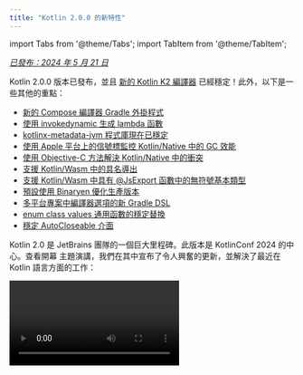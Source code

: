 ```yaml
---
title: "Kotlin 2.0.0 的新特性"
---
```

import Tabs from '@theme/Tabs';
import TabItem from '@theme/TabItem';

_[已發布：2024 年 5 月 21 日](releases#release-details)_

Kotlin 2.0.0 版本已發布，並且 [新的 Kotlin K2 編譯器](#kotlin-k2-compiler) 已經穩定！此外，以下是一些其他的重點：

* [新的 Compose 編譯器 Gradle 外掛程式](#new-compose-compiler-gradle-plugin)
* [使用 invokedynamic 生成 lambda 函數](#generation-of-lambda-functions-using-invokedynamic)
* [kotlinx-metadata-jvm 程式庫現在已穩定](#the-kotlinx-metadata-jvm-library-is-stable)
* [使用 Apple 平台上的信號標監控 Kotlin/Native 中的 GC 效能](#monitoring-gc-performance-with-signposts-on-apple-platforms)
* [使用 Objective-C 方法解決 Kotlin/Native 中的衝突](#resolving-conflicts-with-objective-c-methods)
* [支援 Kotlin/Wasm 中的具名導出](#support-for-named-export)
* [支援 Kotlin/Wasm 中具有 @JsExport 函數中的無符號基本類型](#support-for-unsigned-primitive-types-in-functions-with-jsexport)
* [預設使用 Binaryen 優化生產版本](#optimized-production-builds-by-default-using-binaryen)
* [多平台專案中編譯器選項的新 Gradle DSL](#new-gradle-dsl-for-compiler-options-in-multiplatform-projects)
* [enum class values 通用函數的穩定替換](#stable-replacement-of-the-enum-class-values-generic-function)
* [穩定 AutoCloseable 介面](#stable-autocloseable-interface)

Kotlin 2.0 是 JetBrains 團隊的一個巨大里程碑。此版本是 KotlinConf 2024 的中心。查看開幕
主題演講，我們在其中宣布了令人興奮的更新，並解決了最近在 Kotlin 語言方面的工作：

<video src="https://www.youtube.com/v/Ar73Axsz2YA" title="KotlinConf'24 - Keynote"/>

## IDE 支援

支援 Kotlin 2.0.0 的 Kotlin 外掛程式已捆綁在最新的 IntelliJ IDEA 和 Android Studio 中。
您無需在 IDE 中更新 Kotlin 外掛程式。
您只需要在建構腳本中[將 Kotlin 版本更改](releases#update-to-a-new-kotlin-version)為 Kotlin 2.0.0。

* 關於 IntelliJ IDEA 對 Kotlin K2 編譯器的支援的詳細資訊，請參閱 [IDE 中的支援](#support-in-ides)。
* 關於 IntelliJ IDEA 對 Kotlin 支援的更多詳細資訊，請參閱 [Kotlin 版本](releases#ide-support)。

## Kotlin K2 編譯器

通往 K2 編譯器的道路漫長，但現在 JetBrains 團隊終於準備好宣布其穩定性。
在 Kotlin 2.0.0 中，預設情況下使用新的 Kotlin K2 編譯器，並且對於所有目標平台（JVM、Native、Wasm 和 JS）來說，它是 [穩定的](components-stability)。新的編譯器帶來了重大的效能提升，加速了新的語言特性開發，統一了 Kotlin 支援的所有平台，並為多平台專案提供了更好的架構。

JetBrains 團隊透過成功編譯來自選定的使用者和內部專案的 1000 萬行程式碼來確保新編譯器的品質。18,000 名開發人員參與了穩定過程，測試了總共 80,000 個專案中的新 K2 編譯器，並報告了他們發現的任何問題。

為了使遷移到新編譯器的過程盡可能順利，我們建立了一個 [K2 編譯器遷移指南](k2-compiler-migration-guide)。
本指南說明了編譯器的許多優點，重點介紹了您可能遇到的任何變更，並描述了如何在必要時回滾到以前的版本。

在一篇 [部落格文章](https://blog.jetbrains.com/kotlin/2024/04/k2-compiler-performance-benchmarks-and-how-to-measure-them-on-your-projects/) 中，
我們探討了 K2 編譯器在不同專案中的效能。如果您想查看關於 K2 編譯器效能的真實資料，並找到如何從您自己的專案中收集效能基準的說明，請查看該文章。

您還可以觀看 KotlinConf 2024 上的這個演講，其中首席語言設計師 Michail Zarečenskij 討論了 Kotlin 中的特性演變和 K2 編譯器：

<video src="https://www.youtube.com/v/tAGJ5zJXJ7w" title="Kotlin Language Features in 2.0 and Beyond"/>

### 目前 K2 編譯器的限制

在您的 Gradle 專案中啟用 K2 存在一些限制，這些限制可能會影響在以下情況下使用低於 8.3 的 Gradle 版本的專案：

* 編譯來自 `buildSrc` 的原始程式碼。
* 編譯包含的建構中的 Gradle 外掛程式。
* 如果其他 Gradle 外掛程式在低於 8.3 的 Gradle 版本的專案中使用，則編譯這些外掛程式。
* 建構 Gradle 外掛程式依賴項。

如果您遇到上述任何問題，您可以採取以下步驟來解決它們：

* 為 `buildSrc`、任何 Gradle 外掛程式及其依賴項設定語言版本：

  ```kotlin
  kotlin {
      compilerOptions {
          languageVersion.set(org.jetbrains.kotlin.gradle.dsl.KotlinVersion.KOTLIN_1_9)
          apiVersion.set(org.jetbrains.kotlin.gradle.dsl.KotlinVersion.KOTLIN_1_9)
      }
  }
  ```

  > 如果您為特定任務設定語言和 API 版本，這些值將覆寫 `compilerOptions` 擴充功能設定的值。在這種情況下，語言和 API 版本不應高於 1.9。
  >
  

* 將您專案中的 Gradle 版本更新到 8.3 或更高版本。

### 智慧型轉換改進

Kotlin 編譯器可以在特定情況下自動將物件轉換為類型，從而省去您必須自己顯式轉換它的麻煩。這稱為 [智慧型轉換](typecasts#smart-casts)。
Kotlin K2 編譯器現在在比以前更多的場景中執行智慧型轉換。

在 Kotlin 2.0.0 中，我們在以下領域對智慧型轉換進行了改進：

* [區域變數和更遠的範圍](#local-variables-and-further-scopes)
* [使用邏輯 `or` 運算符的類型檢查](#type-checks-with-logical-or-operator)
* [inline 函數](#inline-functions)
* [具有函數類型的屬性](#properties-with-function-types)
* [例外處理](#exception-handling)
* [遞增和遞減運算符](#increment-and-decrement-operators)

#### 區域變數和更遠的範圍

以前，如果在 `if` 條件中將變數評估為非 `null`，則該變數將被智慧型轉換。
關於此變數的資訊將在 `if` 區塊的範圍內進一步共享。

但是，如果您在 `if` 條件 **之外** 宣告變數，則在 `if` 條件內將無法使用關於該變數的任何資訊，因此無法對其進行智慧型轉換。在 `when` 表達式和 `while` 迴圈中也看到了這種行為。

從 Kotlin 2.0.0 開始，如果您在使用變數之前在 `if`、`when` 或 `while` 條件中宣告變數，則編譯器收集的關於該變數的任何資訊都將在相應的區塊中可用於智慧型轉換。

當您想要執行諸如將布林條件提取到變數中之類的操作時，這可能會很有用。然後，您可以為該變數指定一個有意義的名稱，這將提高程式碼的可讀性，並使其可以在程式碼中稍後重複使用該變數。例如：

```kotlin
class Cat {
    fun purr() {
        println("Purr purr")
    }
}

fun petAnimal(animal: Any) {
    val isCat = animal is Cat
    if (isCat) {
        // 在 Kotlin 2.0.0 中，編譯器可以存取
        // 關於 isCat 的資訊，因此它知道
        // animal 已被智慧型轉換為 Cat 類型。
        // 因此，可以呼叫 purr() 函數。
        // 在 Kotlin 1.9.20 中，編譯器不知道
        // 關於智慧型轉換，因此呼叫 purr()
        // 函數會觸發錯誤。
        animal.purr()
    }
}

fun main() {
    val kitty = Cat()
    petAnimal(kitty)
    // Purr purr
}
```

#### 使用邏輯 or 運算符的類型檢查

在 Kotlin 2.0.0 中，如果您使用 `or` 運算符 (`||`) 組合物件的類型檢查，則會對其最接近的通用超類型進行智慧型轉換。在此變更之前，始終會對 `Any` 類型進行智慧型轉換。

在這種情況下，您仍然必須在之後手動檢查物件類型，然後才能存取其任何屬性或呼叫其函數。例如：

```kotlin
interface Status {
    fun signal() {}
}

interface Ok : Status
interface Postponed : Status
interface Declined : Status

fun signalCheck(signalStatus: Any) {
    if (signalStatus is Postponed || signalStatus is Declined) {
        // signalStatus 被智慧型轉換為通用超類型 Status
        signalStatus.signal()
        // 在 Kotlin 2.0.0 之前，signalStatus 被智慧型轉換為 
        // Any 類型，因此呼叫 signal() 函數會觸發
        // Unresolved reference 錯誤。只能在另一個類型檢查之後
        // 成功呼叫 signal() 函數：

        // check(signalStatus is Status)
        // signalStatus.signal()
    }
}
```

:::note
通用超類型是聯合類型的 **近似值**。[聯合類型](https://en.wikipedia.org/wiki/Union_type)
在 Kotlin 中不受支援。

:::

#### inline 函數

在 Kotlin 2.0.0 中，K2 編譯器以不同的方式處理 inline 函數，
允許它結合其他編譯器分析來確定是否可以安全地進行智慧型轉換。

具體來說，inline 函數現在被視為具有隱式的 [`callsInPlace`](https://kotlinlang.org/api/latest/jvm/stdlib/kotlin.contracts/-contract-builder/calls-in-place.html)
契約。這意味著傳遞給 inline 函數的任何 lambda 函數都會被就地呼叫。由於 lambda 函數是就地呼叫的，因此編譯器知道 lambda 函數無法洩漏對其函數體中包含的任何變數的引用。

編譯器使用此知識以及其他編譯器分析來決定是否可以安全地對任何捕獲的變數進行智慧型轉換。例如：

```kotlin
interface Processor {
    fun process()
}

inline fun inlineAction(f: () `->` Unit) = f()

fun nextProcessor(): Processor? = null

fun runProcessor(): Processor? {
    var processor: Processor? = null
    inlineAction {
        // 在 Kotlin 2.0.0 中，編譯器知道 processor 
        // 是一個區域變數，並且 inlineAction() 是一個 inline 函數，因此 
        // 無法洩漏對 processor 的引用。因此，可以安全地 
        // 對 processor 進行智慧型轉換。

        // 如果 processor 不是 null，則 processor 會被智慧型轉換
        if (processor != null) {
            // 編譯器知道 processor 不是 null，因此不需要安全呼叫
            // 是必要的
            processor.process()

            // 在 Kotlin 1.9.20 中，您必須執行安全呼叫：
            // processor?.process()
        }

        processor = nextProcessor()
    }

    return processor
}
```

#### 具有函數類型的屬性

在以前的 Kotlin 版本中，存在一個錯誤，這意味著具有函數類型的類別屬性未被智慧型轉換。
我們在 Kotlin 2.0.0 和 K2 編譯器中修復了此行為。例如：

```kotlin
class Holder(val provider: (() `->` Unit)?) {
    fun process() {
        // 在 Kotlin 2.0.0 中，如果 provider 不是 null，則
        // provider 會被智慧型轉換
        if (provider != null) {
            // 編譯器知道 provider 不是 null
            provider()

            // 在 1.9.20 中，編譯器不知道 provider 不是 
            // null，因此它會觸發錯誤：
            // Reference has a nullable type '(() `->` Unit)?', use explicit '?.invoke()' to make a function-like call instead
        }
    }
}
```

如果您重載 `invoke` 運算符，此變更也適用。例如：

```kotlin
interface Provider {
    operator fun invoke()
}

interface Processor : () `->` String

class Holder(val provider: Provider?, val processor: Processor?) {
    fun process() {
        if (provider != null) {
            provider()
            // 在 1.9.20 中，編譯器會觸發錯誤：
            // Reference has a nullable type 'Provider?' use explicit '?.invoke()' to make a function-like call instead
        }
    }
}
```

#### 例外處理

在 Kotlin 2.0.0 中，我們對例外處理進行了改進，以便可以將智慧型轉換資訊傳遞到 `catch`
和 `finally` 區塊。此變更使您的程式碼更安全，因為編譯器會追蹤您的物件是否具有可為 null 的類型。例如：

```kotlin

fun testString() {
    var stringInput: String? = null
    // stringInput 被智慧型轉換為 String 類型
    stringInput = ""
    try {
        // 編譯器知道 stringInput 不是 null
        println(stringInput.length)
        // 0

        // 編譯器拒絕 stringInput 的先前智慧型轉換資訊。現在 stringInput 具有 String? 類型。
        stringInput = null

        // 觸發例外
        if (2 > 1) throw Exception()
        stringInput = ""
    } catch (exception: Exception) {
        // 在 Kotlin 2.0.0 中，編譯器知道 stringInput 
        // 可以為 null，因此 stringInput 保持可為 null。
        println(stringInput?.length)
        // null

        // 在 Kotlin 1.9.20 中，編譯器表示不需要安全呼叫，但這是錯誤的。
    }
}

fun main() {
    testString()
}
```

#### 遞增和遞減運算符

在 Kotlin 2.0.0 之前，編譯器不瞭解在使用遞增或遞減運算符後物件的類型可能會變更。由於編譯器無法準確追蹤物件類型，因此您的程式碼可能會導致無法解析的引用錯誤。在 Kotlin 2.0.0 中，這已得到修復：

```kotlin
interface Rho {
    operator fun inc(): Sigma = TODO()
}

interface Sigma : Rho {
    fun sigma() = Unit
}

interface Tau {
    fun tau() = Unit
}

fun main(input: Rho) {
    var unknownObject: Rho = input

    // 檢查 unknownObject 是否從 Tau 介面繼承
    // 注意，unknownObject 可能同時從
    // Rho 和 Tau 介面繼承。
    if (unknownObject is Tau) {

        // 使用來自介面 Rho 的重載 inc() 運算符。
        // 在 Kotlin 2.0.0 中，unknownObject 的類型被智慧型轉換為
        // Sigma。
        ++unknownObject

        // 在 Kotlin 2.0.0 中，編譯器知道 unknownObject 具有類型
        // Sigma，因此可以成功呼叫 sigma() 函數。
        unknownObject.sigma()

        // 在 Kotlin 1.9.20 中，當呼叫 inc() 時，編譯器不會執行智慧型轉換
        // 因此編譯器仍然認為 
        // unknownObject 具有類型 Tau。呼叫 sigma() 函數
        // 會拋出編譯時錯誤。
        
        // 在 Kotlin 2.0.0 中，編譯器知道 unknownObject 具有類型
        // Sigma，因此呼叫 tau() 函數會拋出編譯時 
        // 錯誤。
        unknownObject.tau()
        // Unresolved reference 'tau'

        // 在 Kotlin 1.9.20 中，由於編譯器錯誤地認為 
        // unknownObject 具有類型 Tau，因此可以呼叫 tau() 函數，
        // 但它會拋出 ClassCastException。
    }
}
```

### Kotlin Multiplatform 改進

在 Kotlin 2.0.0 中，我們在以下領域對 Kotlin Multiplatform 相關的 K2 編譯器進行了改進：

* [在編譯期間分離通用和平台來源](#separation-of-common-and-platform-sources-during-compilation)
* [預期和實際宣告的不同可見性級別](#different-visibility-levels-of-expected-and-actual-declarations)

#### 在編譯期間分離通用和平台來源

以前，Kotlin 編譯器的設計阻止了它在編譯時保持通用和平台原始碼集的獨立性。
因此，通用程式碼可以存取平台程式碼，這導致平台之間的行為不同。
此外，來自通用程式碼的一些編譯器設定和依賴項過去會洩漏到平台程式碼中。

在 Kotlin 2.0.0 中，我們的新 Kotlin K2 編譯器的實作包含重新設計的編譯方案，以確保
通用和平台原始碼集之間嚴格分離。當您使用 [預期和實際函數](multiplatform-expect-actual#expected-and-actual-functions) 時，此變更最為明顯。
以前，通用程式碼中的函數呼叫可能會解析為平台程式碼中的函數。例如：
<table>
<tr>
<td>
通用程式碼
</td>
<td>
平台程式碼
</td>
</tr>
<tr>
<td>

```kotlin
fun foo(x: Any) = println("common foo")

fun exampleFunction() {
    foo(42)
}
```
</td>
<td>

```kotlin
// JVM
fun foo(x: Int) = println("platform foo")

// JavaScript
// 在 JavaScript 平台上沒有 foo() 函數重載
```
</td>
</tr>
</table>

在此範例中，通用程式碼的行為取決於它執行的平台：

* 在 JVM 平台上，呼叫通用程式碼中的 `foo()` 函數會導致呼叫來自平台程式碼的 `foo()` 函數，即 `platform foo`。
* 在 JavaScript 平台上，呼叫通用程式碼中的 `foo()` 函數會導致呼叫來自
  通用程式碼的 `foo()` 函數，即 `common foo`，因為平台程式碼中沒有此類函數可用。

在 Kotlin 2.0.0 中，通用程式碼無法存取平台程式碼，因此兩個平台都成功將 `foo()`
函數解析為通用程式碼中的 `foo()` 函數：`common foo`。

除了提高跨平台行為的一致性之外，我們還努力修復 IntelliJ IDEA 或 Android Studio 與編譯器之間存在衝突行為的情況。例如，當您使用 [預期和實際類別](multiplatform-expect-actual#expected-and-actual-classes) 時，
會發生以下情況：
<table>
<tr>
<td>
通用程式碼
</td>
<td>
平台程式碼
</td>
</tr>
<tr>
<td>

```kotlin
expect class Identity {
    fun confirmIdentity(): String
}

fun common() {
    // 在 2.0.0 之前，
    // 它會觸發僅限 IDE 的錯誤
    Identity().confirmIdentity()
    // RESOLUTION_TO_CLASSIFIER : Expected class
    // Identity 沒有預設建構函式。
}
```
</td>
<td>

```kotlin
actual class Identity {
    actual fun confirmIdentity() = "expect class fun: jvm"
}
```
</td>
</tr>
</table>

在此範例中，預期類別 `Identity` 沒有預設建構函式，因此無法在通用程式碼中成功呼叫它。
以前，只有 IDE 會報告錯誤，但程式碼仍然可以在 JVM 上成功編譯。但是，現在編譯器會正確報告錯誤：

```none
Expected class 'expect class Identity : Any' does not have default constructor
```

##### 何時解析行為不變更

我們仍在遷移到新的編譯方案的過程中，因此當您呼叫不在同一原始碼集中的函數時，解析行為仍然相同。
當您在通用程式碼中使用來自多平台程式庫的重載時，您主要會注意到這種差異。

假設您有一個程式庫，它有兩個具有不同簽章的 `whichFun()` 函數：

```kotlin
// 範例程式庫

// MODULE: common
fun whichFun(x: Any) = println("common function")

// MODULE: JVM
fun whichFun(x: Int) = println("platform function")
```

如果您在通用程式碼中呼叫 `whichFun()` 函數，則會解析程式庫中具有最相關參數類型的函數：

```kotlin
// 一個使用 JVM 目標範例程式庫的專案

// MODULE: common
fun main() {
    whichFun(2)
    // platform function
}
```

相比之下，如果您在同一原始碼集中宣告 `whichFun()` 的重載，則會解析來自通用程式碼的函數，因為您的程式碼無法存取平台特定的版本：

```kotlin
// 未使用範例程式庫

// MODULE: common
fun whichFun(x: Any) = println("common function")

fun main() {
    whichFun(2)
    // common function
}

// MODULE: JVM
fun whichFun(x: Int) = println("platform function")
```

與多平台程式庫類似，由於 `commonTest` 模組位於單獨的原始碼集中，因此它仍然可以存取平台特定的程式碼。
因此，對 `commonTest` 模組中函數的呼叫解析的行為與舊編譯方案中的行為相同。

將來，這些剩餘情況將與新的編譯方案更加一致。

#### 預期和實際宣告的不同可見性級別

在 Kotlin 2.0.0 之前，如果您在 Kotlin Multiplatform 專案中使用 [預期和實際宣告](multiplatform-expect-actual)，它們必須具有相同的 [可見性級別](visibility-modifiers)。
Kotlin 2.0.0 現在也支援不同的可見性級別，但 **僅** 當實際宣告 _比_ 預期宣告更寬鬆時。例如：

```kotlin
expect internal class Attribute // 可見性為 internal
actual class Attribute          // 可見性預設為 public，
                                // 這更寬鬆
```

同樣，如果您在實際宣告中使用 [類型別名](type-aliases)，則 **基礎類型** 的可見性
應與預期宣告相同或更寬鬆。例如：

```kotlin
expect internal class Attribute                 // 可見性為 internal
internal actual typealias Attribute = Expanded

class Expanded                                  // 可見性預設為 public，
                                                // 這更寬鬆
```

### 編譯器外掛程式支援

目前，Kotlin K2 編譯器支援以下 Kotlin 編譯器外掛程式：

* [`all-open`](all-open-plugin)
* [AtomicFU](https://github.com/Kotlin/kotlinx-atomicfu)
* [`jvm-abi-gen`](https://github.com/JetBrains/kotlin/tree/master/plugins/jvm-abi-gen)
* [`js-plain-objects`](https://github.com/JetBrains/kotlin/tree/master/plugins/js-plain-objects)
* [kapt](whatsnew1920#preview-kapt-compiler-plugin-with-k2)
* [Lombok](lombok)
* [`no-arg`](no-arg-plugin)
* [Parcelize](https://plugins.gradle.org/plugin/org.jetbrains.kotlin.plugin.parcelize)
* [SAM with receiver](sam-with-receiver-plugin)
* [serialization](serialization)
* [Power-assert](power-assert)

此外，Kotlin K2 編譯器支援：

* [Jetpack Compose](https://developer.android.com/jetpack/compose) 編譯器外掛程式 2.0.0，它已 [移至 Kotlin 儲存庫](https://android-developers.googleblog.com/2024/04/jetpack-compose-compiler-moving-to-kotlin-repository.html)。
* 自 [KSP2](https://android-developers.googleblog.com/2023/12/ksp2-preview-kotlin-k2-standalone.html) 以來的 [Kotlin 符號處理 (KSP) 外掛程式](ksp-overview)。

:::note
如果您使用任何其他編譯器外掛程式，請查看其文件，以了解它們是否與 K2 相容。

### 實驗性 Kotlin Power-assert 編譯器外掛程式

Kotlin Power-assert 外掛程式是 [實驗性的](components-stability#stability-levels-explained)。
它可能會隨時變更。

Kotlin 2.0.0 引入了一個實驗性的 Power-assert 編譯器外掛程式。此外掛程式透過在失敗訊息中包含上下文資訊來改善編寫測試的體驗，從而使偵錯更容易且更有效率。

開發人員通常需要使用複雜的斷言程式庫來編寫有效的測試。Power-assert 外掛程式透過自動產生包含斷言表達式中間值的失敗訊息來簡化此過程。
這有助於開發人員快速瞭解測試失敗的原因。

當測試中的斷言失敗時，改進的錯誤訊息會顯示斷言中所有變數和子表達式的值，從而清楚地瞭解條件的哪個部分導致了失敗。這對於檢查多個條件的複雜斷言特別有用。

若要在專案中啟用此外掛程式，請在 `build.gradle(.kts)` 檔案中配置它：

<Tabs groupId="build-script">
<TabItem value="kotlin" label="Kotlin" default>

```kotlin
plugins {
    kotlin("multiplatform") version "2.0.0"
    kotlin("plugin.power-assert") version "2.0.0"
}

powerAssert {
    functions = listOf("kotlin.assert", "kotlin.test.assertTrue")
}
```

</TabItem>
<TabItem value="groovy" label="Groovy" default>

```groovy
plugins {
    id 'org.jetbrains.kotlin.multiplatform' version '2.0.0'
    id 'org.jetbrains.kotlin.plugin.power-assert' version '2.0.0'
}

powerAssert {
    functions = ["kotlin.assert", "kotlin.test.assertTrue"]
}
```

</TabItem>
</Tabs>

在 [文件中](power-assert) 瞭解關於 Kotlin Power-assert 外掛程式的更多資訊。

### 如何啟用 Kotlin K2 編譯器

從 Kotlin 2.0.0 開始，預設情況下會啟用 Kotlin K2 編譯器。不需要其他操作。

### 在 Kotlin Playground 中試用 Kotlin K2 編譯器

Kotlin Playground 支援 2.0.0 版本。[立即查看！](https://pl.kotl.in/czuoQprce)

### IDE 中的支援

預設情況下，IntelliJ IDEA 和 Android Studio 仍然使用先前的編譯器進行程式碼分析、程式碼完成、
醒目顯示和其他 IDE 相關功能。若要在 IDE 中獲得完整的 Kotlin 2.0 體驗，請啟用 K2 模式。

在您的 IDE 中，前往 **Settings** | **Languages & Frameworks** | **Kotlin** 並選擇 **Enable K2 mode** 選項。
IDE 將使用其 K2 模式分析您的程式碼。

<img src="/img/k2-mode.png" alt="Enable K2 mode" width="200" style={{verticalAlign: 'middle'}}/>

啟用 K2 模式後，由於編譯器行為的變更，您可能會注意到 IDE 分析中的差異。在我們的 [遷移指南](k2-compiler-migration-guide) 中瞭解新的 K2 編譯器與先前的編譯器有何不同。

* 在 [我們的部落格](https://blog.jetbrains.com/idea/2024/11/k2-mode-becomes-stable/) 中瞭解關於 K2 模式的更多資訊。
* 我們正在積極收集關於 K2 模式的回饋，因此請在我們的 [公開 Slack 頻道](https://kotlinlang.slack.com/archives/C0B8H786P) 中分享您的想法。

### 留下您對新 K2 編譯器的回饋

我們將感謝您提供的任何回饋！

* 在 [我們的 issue tracker](https://kotl.in/issue) 中報告您使用新 K2 編譯器時遇到的任何問題。
* [啟用「傳送使用情況統計資訊」選項](https://www.jetbrains.com/help/idea/settings-usage-statistics.html) 以
  允許 JetBrains 收集關於 K2 使用情況的匿名資料。

## Kotlin/JVM

從 2.0.0 版本開始，編譯器可以產生包含 Java 22 位元組碼的類別。
此版本還帶來了以下變更：

* [使用 invokedynamic 生成 lambda 函數](#generation-of-lambda-functions-using-invokedynamic)
* [kotlinx-metadata-jvm 程式庫現在已穩定](#the-kotlinx-metadata-jvm-library-is-stable)

### 使用 invokedynamic 生成 lambda 函數

Kotlin 2.0.0 引入了一種使用 `invokedynamic` 生成 lambda 函數的新預設方法。與傳統的匿名類別生成相比，此變更減少了應用程式的二進位大小。

自第一個版本以來，Kotlin 已將 lambdas 生成為匿名類別。但是，從 [Kotlin 1.5.0](whatsnew15#lambdas-via-invokedynamic) 開始，
可以使用 `-Xlambdas=indy` 編譯器選項來使用 `invokedynamic` 生成的選項。在 Kotlin
2.0.0 中，`invokedynamic` 已成為 lambda 生成的預設方法。此方法產生更輕的二進位檔，並使 Kotlin 與 JVM 優化對齊，確保應用程式受益於 JVM 效能的不斷發展和未來的改進。

目前，與普通 lambda 編譯相比，它有三個限制：

* 編譯為 `invokedynamic` 的 lambda 無法序列化。
* 實驗性 [`reflect()`](https://kotlinlang.org/api/latest/jvm/stdlib/kotlin.reflect.jvm/reflect.html) API 不支援由 `invokedynamic` 生成的 lambda。
* 在此類 lambda 上呼叫 `.toString()` 會產生可讀性較低的字串表示：

```kotlin
fun main() {
    println({})

    // 使用 Kotlin 1.9.24 和反射，傳回
    // () `->` kotlin.Unit
    
    // 使用 Kotlin 2.0.0，傳回
    // FileKt$Lambda$13/0x00007f88a0004608@506e1b77
}
```

若要保留生成 lambda 函數的舊版行為，您可以：

* 使用 `@JvmSerializableLambda` 註釋特定 lambda。
* 使用編譯器選項 `-Xlambdas=class` 來使用舊版方法在模組中生成所有 lambda。

### kotlinx-metadata-jvm 程式庫現在已穩定

在 Kotlin 2.0.0 中，`kotlinx-metadata-jvm` 程式庫變為 [穩定的](components-stability#stability-levels-explained)。現在該程式庫已變更為
`kotlin` 套件和座標，您可以將其找到為 `kotlin-metadata-jvm`（沒有「x」）。

以前，`kotlinx-metadata-jvm` 程式庫有自己的發布方案和版本。現在，我們將建構和發布
`kotlin-metadata-jvm` 更新作為 Kotlin 發布週期的一部分，具有與 Kotlin 標準程式庫相同的向後相容性保證。

`kotlin-metadata-jvm` 程式庫提供了一個 API 來讀取和修改由 Kotlin/JVM 編譯器生成的二進位檔案的中繼資料。

<!-- Learn more about the `kotlinx-metadata-jvm` library in the [documentation](kotlin-metadata-jvm.md). -->

## Kotlin/Native

此版本帶來了以下變更：

* [使用 Apple 平台上的信號標監控 GC 效能](#monitoring-gc-performance-with-signposts-on-apple-platforms)
* [使用 Objective-C 方法解決衝突](#resolving-conflicts-with-objective-c-methods)
* [變更了 Kotlin/Native 中編譯器參數的記錄級別](#changed-log-level-for-compiler-arguments)
* [將標準程式庫和平台依賴項明確新增到 Kotlin/Native](#explicitly-added-standard-library-and-platform-dependencies-to-kotlin-native)
* [Gradle 配置快取中的任務錯誤](#tasks-error-in-gradle-configuration-cache)

### 使用 Apple 平台上的信號標監控 GC 效能

以前，只能透過查看記錄來監控 Kotlin/Native 垃圾收集器 (GC) 的效能。
但是，這些記錄未與 Xcode Instruments 整合，Xcode Instruments 是用於調查 iOS
應用程式效能問題的常用工具包。

自 Kotlin 2.0.0 以來，GC 會使用 Instruments 中可用的信號標報告暫停。信號標允許在您的應用程式中進行自訂記錄，因此現在，當偵錯 iOS 應用程式效能時，您可以檢查 GC 暫停是否對應於
應用程式凍結。

在 [文件中](native-memory-manager#monitor-gc-performance) 瞭解關於 GC 效能分析的更多資訊。

### 使用 Objective-C 方法解決衝突

Objective-C 方法可以具有不同的名稱，但具有相同數量和類型的參數。例如，
[`locationManager:didEnterRegion:`](https://developer.apple.com/documentation/corelocation/cllocationmanagerdelegate/1423560-locationmanager?language=objc)
和 [`locationManager:didExitRegion:`](https://developer.apple.com/documentation/corelocation/cllocationmanagerdelegate/1423630-locationmanager?language=objc)。
在 Kotlin 中，這些方法具有相同的簽章，因此嘗試使用它們會觸發衝突的重載錯誤。

以前，您必須手動抑制衝突的重載才能避免此編譯錯誤。為了改善 Kotlin
與 Objective-C 的互通性，Kotlin 2.0.0 引入了新的 `@ObjCSignatureOverride` 註釋。

此外掛程式指示 Kotlin 編譯器忽略衝突的重載，以防從 Objective-C 類別繼承了具有相同參數類型但參數名稱不同的多個函數。

應用此註釋也比一般錯誤抑制更安全。此外掛程式只能用於覆寫受支援和測試的 Objective-C 方法的情況，而一般抑制可能會隱藏重要錯誤並導致程式碼在靜默情況下損壞。

### 變更了